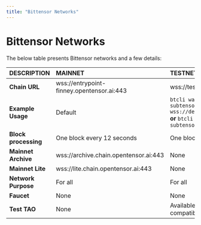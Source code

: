 ```yaml
---
title: "Bittensor Networks"
---
```


# Bittensor Networks

The below table presents Bittensor networks and a few details:

| DESCRIPTION          | MAINNET                                   | TESTNET                                                                                                                                            | DEVNET                                                                                  |
|:---------------------|:------------------------------------------|:---------------------------------------------------------------------------------------------------------------------------------------------------|:----------------------------------------------------------------------------------------|
| **Chain URL**        | wss://entrypoint-finney.opentensor.ai:443 | wss://test.finney.opentensor.ai:443                                                                                                                | wss://dev.chain.opentensor.ai:443                                                       |
| **Example Usage**    | Default                                   | `btcli wallet swap_hotkey --subtensor.chain_endpoint wss://dev.chain.opentensor.ai:443` **or** `btcli wallet swap_hotkey --subtensor.network test` | `btcli wallet swap_hotkey --subtensor.chain_endpoint wss://dev.chain.opentensor.ai:443` |
| **Block processing** | One block every 12 seconds                | One block every 12 seconds                                                                                                                         | One block every 12 seconds                                                              |
| **Mainnet Archive**  | wss://archive.chain.opentensor.ai:443     | None                                                                                                                                               | None                                                                                    |
| **Mainnet Lite**     | wss://lite.chain.opentensor.ai:443        | None                                                                                                                                               | None                                                                                    |
| **Network Purpose**  | For all                                   | For all                                                                                                                                            | **For OTF-internal development only**                                                   |
| **Faucet**           | None                                      | None                                                                                                                                               | Available on internal project-basis                                                     |
| **Test TAO**         | None                                      | Available on request (not compatible with devnet test TAO)                                                                                         | Available internally on request (not compatible with testnet test TAO)                  |

